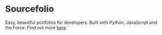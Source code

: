 # Sourcefolio
Easy, beautiful portfolios for developers. Built with Python, JavaScript and the Force. Find out more [here](https://npaul2811.github.io/sourcefolio/).
